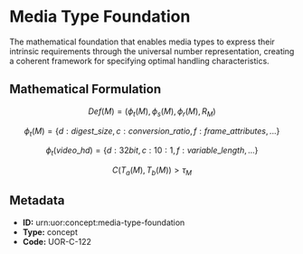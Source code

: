 # Media Type Foundation

The mathematical foundation that enables media types to express their intrinsic requirements through the universal number representation, creating a coherent framework for specifying optimal handling characteristics.

## Mathematical Formulation

$$
Def(M) = (\phi_t(M), \phi_s(M), \phi_r(M), R_M)
$$

$$
\phi_t(M) = \{d: digest\_size, c: conversion\_ratio, f: frame\_attributes, ...\}
$$

$$
\phi_t(video\_hd) = \{d: 32bit, c: 10:1, f: variable\_length, ...\}
$$

$$
C(T_a(M), T_b(M)) > \tau_M
$$

## Metadata

- **ID:** urn:uor:concept:media-type-foundation
- **Type:** concept
- **Code:** UOR-C-122
